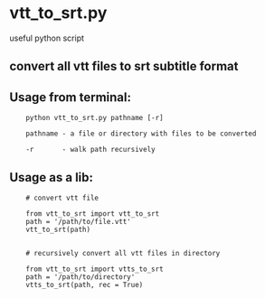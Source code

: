 # vtt_to_srt.py

useful python script

## convert all vtt files to srt subtitle format

Usage from terminal:
----------

		python vtt_to_srt.py pathname [-r]
		
		pathname - a file or directory with files to be converted 
		
		-r       - walk path recursively                          

Usage as a lib:
----------

		# convert vtt file
		
		from vtt_to_srt import vtt_to_srt
		path = '/path/to/file.vtt'
		vtt_to_srt(path)
		
		
		# recursively convert all vtt files in directory
		
		from vtt_to_srt import vtts_to_srt
		path = '/path/to/directory'
		vtts_to_srt(path, rec = True)

